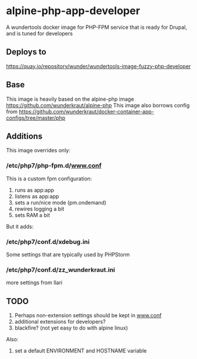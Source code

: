 # alpine-php-app-developer
A wundertools docker image for PHP-FPM service that is ready for Drupal, and is tuned for developers

## Deploys to

https://quay.io/repository/wunder/wundertools-image-fuzzy-php-developer

## Base

This image is heavily based on the alpine-php image https://github.com/wunderkraut/alpine-php
This image also borrows config from https://github.com/wunderkraut/docker-container-app-configs/tree/master/php

## Additions

This image overrides only:

### /etc/php7/php-fpm.d/www.conf

This is a custom fpm configuration:

1. runs as app:app
2. listens as app:app
3. sets a run/nice mode (pm.ondemand)
4. rewires logging a bit
5. sets RAM a bit

But it adds:

### /etc/php7/conf.d/xdebug.ini

Some settings that are typically used by PHPStorm

### /etc/php7/conf.d/zz_wunderkraut.ini

more settings from Ilari

## TODO

1. Perhaps non-extension settings should be kept in www.conf
2. additional extensions for developers?
3. blackfire? (not yet easy to do with alpine linux)

Also:

1. set a default ENVIRONMENT and HOSTNAME variable
